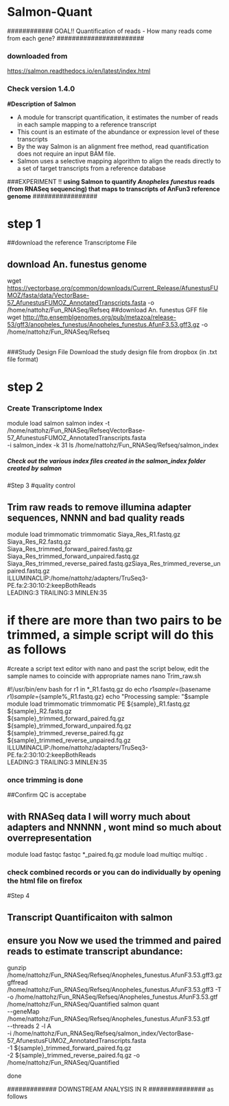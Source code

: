 # Salmon-Quant
############ GOAL!!  Quantification of reads - How many reads come from each gene? #######################
### downloaded from
https://salmon.readthedocs.io/en/latest/index.html
### Check version 1.4.0
**#Description of Salmon**
 - A module for transcript quantification, it estimates the number of reads in each sample mapping to a reference transcript
- This count is an estimate of the abundance or expression level of these transcripts
- By the way Salmon is an alignment free method, read quantification does not require an input BAM file. 
- Salmon uses a selective mapping algorithm to align the reads directly to a set of target transcripts from a reference database

###EXPERIMENT !!  **using Salmon to quantify _Anopheles funestus_ reads (from RNASeq sequencing) that maps to transcripts of AnFun3 reference genome** #################

# step 1
##download the reference Transcriptome File
## download An. funestus genome
wget https://vectorbase.org/common/downloads/Current_Release/AfunestusFUMOZ/fasta/data/VectorBase-57_AfunestusFUMOZ_AnnotatedTranscripts.fasta -o /home/nattohz/Fun_RNASeq/Refseq
##download An. funestus  GFF file
wget http://ftp.ensemblgenomes.org/pub/metazoa/release-53/gff3/anopheles_funestus/Anopheles_funestus.AfunF3.53.gff3.gz -o /home/nattohz/Fun_RNASeq/Refseq
##

###Study Design File
Download the study design file from dropbox (in .txt file format)

# step 2
### Create Transcriptome Index
module load salmon
salmon index -t /home/nattohz/Fun_RNASeq/RefseqVectorBase-57_AfunestusFUMOZ_AnnotatedTranscripts.fasta \
    -i salmon_index -k 31
 ls /home/nattohz/Fun_RNASeq/Refseq/salmon_index
##### Check out the various index files created in the salmon_index folder created by salmon
#Step 3
#quality control
## Trim raw reads to remove illumina adapter sequences, NNNN and bad quality reads
module load trimmomatic
trimmomatic Siaya_Res_R1.fastq.gz Siaya_Res_R2.fastq.gz \
 Siaya_Res_trimmed_forward_paired.fastq.gz Siaya_Res_trimmed_forward_unpaired.fastq.gz \
 Siaya_Res_trimmed_reverse_paired.fastq.gzSiaya_Res_trimmed_reverse_unpaired.fastq.gz \
 ILLUMINACLIP:/home/nattohz/adapters/TruSeq3-PE.fa:2:30:10:2:keepBothReads \
 LEADING:3 TRAILING:3 MINLEN:35
 
 # if there are more than two pairs to be trimmed, a simple script will do this as follows
 #create a script text editor with nano and past the script below, edit the sample names to coincide with appropriate names
 nano Trim_raw.sh
 
 #!/usr/bin/env bash
 for r1 in *_R1.fastq.gz
do
  echo $r1
  sample=$(basename $r1)
  sample=${sample%_R1.fastq.gz}
  echo "Processing sample: "$sample
 module load trimmomatic
trimmomatic PE ${sample}_R1.fastq.gz ${sample}_R2.fastq.gz \
 ${sample}_trimmed_forward_paired.fq.gz ${sample}_trimmed_forward_unpaired.fq.gz \
 ${sample}_trimmed_reverse_paired.fq.gz ${sample}_trimmed_reverse_unpaired.fq.gz \
 ILLUMINACLIP:/home/nattohz/adapters/TruSeq3-PE.fa:2:30:10:2:keepBothReads \
 LEADING:3 TRAILING:3 MINLEN:35
 
 ### once trimming is done 
 ##Confirm QC is acceptabe
 ## with RNASeq data I will worry much about adapters and NNNNN , wont mind so much about overrepresentation 
 module load fastqc
 fastqc *_paired.fq.gz
 module load multiqc
 multiqc .
 ### check combined records or you can do individually by opening the html file on firefox
 
 #Step 4
## Transcript Quantificaiton with salmon
## ensure you Now we used the trimmed and paired reads to estimate transcript abundance:

gunzip /home/nattohz/Fun_RNASeq/Refseq/Anopheles_funestus.AfunF3.53.gff3.gz
gffread /home/nattohz/Fun_RNASeq/Refseq/Anopheles_funestus.AfunF3.53.gff3 -T -o /home/nattohz/Fun_RNASeq/Refseq/Anopheles_funestus.AfunF3.53.gtf
/home/nattohz/Fun_RNASeq/Quantified
salmon quant \
 --geneMap /home/nattohz/Fun_RNASeq/Refseq/Anopheles_funestus.AfunF3.53.gtf \
 --threads 2 -l A \
 -i /home/nattohz/Fun_RNASeq/Refseq/salmon_index/VectorBase-57_AfunestusFUMOZ_AnnotatedTranscripts.fasta \
 -1 ${sample}_trimmed_forward_paired.fq.gz \
 -2 ${sample}_trimmed_reverse_paired.fq.gz -o /home/nattohz/Fun_RNASeq/Quantified
 
done
 
#############  DOWNSTREAM ANALYSIS IN R ############### as follows














